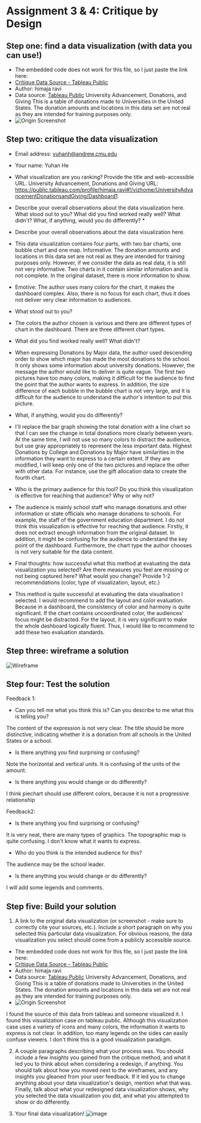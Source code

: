 # Assignment 3 & 4: Critique by Design

## Step one: find a data visualization (with data you can use!)

- The embedded code does not work for this file, so I just paste the link here:
- [Critique Data Source - Tableau Public](https://public.tableau.com/views/UniversityAdvancementDonationsandGiving/Dashboard1?:display_count=y&:origin=viz_share_link)
- Author: himaja ravi
- Data source: [Tableau Public](https://public.tableau.com/en-gb/s/resources) University Advancement, Donations, and Giving
This is a table of donations made to Universities in the United States. The donation amounts and locations in this data set are not real as they are intended for training purposes only.
- ![Origin Screenshot](images/OriginalVis.png)

## Step two: critique the data visualization
- Email address: yuhanh@andrew.cmu.edu
- Your name: Yuhan He

- What visualization are you ranking? Provide the title and web-accessible URL.
University Advancement, Donations and Giving
URL:
https://public.tableau.com/profile/himaja.ravi#!/vizhome/UniversityAdvancementDonationsandGiving/Dashboard1

- Describe your overall observations about the data visualization here. What stood out to you? What did you find worked really well? What didn't? What, if anything, would you do differently? *
- Describe your overall observations about the data visualization here.
- This data visualization contains four parts, with two bar charts, one bubble chart and one map.
Informative: The donation amounts and locations in this data set are not real as they are intended for training purposes only. However, if we consider the data as real data, it is still not very informative. Two charts in it contain similar information and is not complete. In the original dataset, there is more information to show.

- Emotive: The author uses many colors for the chart, it makes the dashboard complex. Also, there is no focus for each chart, thus it does not deliver very clear information to audiences.

- What stood out to you? 
- The colors the author chosen is various and there are different types of chart in the dashboard.
There are three different chart types.

- What did you find worked really well? What didn't?
- When expressing Donations by Major data, the author used descending order to show which major has made the most donations to the school.
It only shows some information about university donations. However, the message the author would like to deliver is quite vague. 
The first two pictures have too many colors, making it difficult for the audience to find the point that the author wants to express.
In addition, the size difference of each bubble in the bubble chart is not very large, and it is difficult for the audience to understand the author's intention to put this picture.

- What, if anything, would you do differently? 
- I'll replace the bar graph showing the total donation with a line chart so that I can see the change in total donations more clearly between years. At the same time, I will not use so many colors to distract the audience, but use gray appropriately to represent the less important data. Highest Donations by College and Donations by Major have similarities in the information they want to express to a certain extent. If they are modified, I will keep only one of the two pictures and replace the other with other data. For instance, use the gift allocation data to create the fourth chart.

- Who is the primary audience for this tool? Do you think this visualization is effective for reaching that audience? Why or why not?
- The audience is mainly school staff who manage donations and other information or state officials who manage donations to schools. For example, the staff of the government education department.
I do not think this visualization is effective for reaching that audience. Firstly, it does not extract enough information from the original dataset. In addition, it might be confusing for the audience to understand the key point of the dashboard. Furthermore, the chart type the author chooses is not very suitable for the data content.

- Final thoughts: how successful what this method at evaluating the data visualization you selected? Are there measures you feel are missing or not being captured here? What would you change? Provide 1-2 recommendations (color, type of visualization, layout, etc.)
- This method is quite successful at evaluating the data visualisation I selected. I would recommend to add the layout and color evaluation. Because in a dashboard, the consistency of color and harmony is quite significant. If the chart contains uncoordinated color, the audiences' focus might be distracted. For the layout, it is very significant to make the whole dashboard logically fluent. Thus, I would like to recommend to add these two evaluation standards.

## Step three: wireframe a solution
![Wireframe](images/Wireframe.png)
## Step four: Test the solution
Feedback 1:
- Can you tell me what you think this is? Can you describe to me what this is telling you?

The content of the expression is not very clear. The title should be more distinctive, indicating whether it is a donation from all schools in the United States or a school.
- Is there anything you find surprising or confusing?

Note the horizontal and vertical units. It is confusing of the units of the amount.
- Is there anything you would change or do differently?

I think piechart should use different colors, because it is not a progressive relationship
 
Feedback2:
- Is there anything you find surprising or confusing?

It is very neat, there are many types of graphics. The topographic map is quite confusing. I don't know what it wants to express.
- Who do you think is the intended audience for this?

The audience may be the school leader.
- Is there anything you would change or do differently?

I will add some legends and comments.
 

## Step five: Build your solution
1. A link to the original data visualization (or screenshot - make sure to correctly cite your sources, etc.).  Include a short paragraph on why you selected this particular data visualization.  For obvious reasons, the data visualization you select should come from a publicly accessible source.  

- The embedded code does not work for this file, so I just paste the link here:
- [Critique Data Source - Tableau Public](https://public.tableau.com/views/UniversityAdvancementDonationsandGiving/Dashboard1?:display_count=y&:origin=viz_share_link)
- Author: himaja ravi
- Data source: [Tableau Public](https://public.tableau.com/en-gb/s/resources) University Advancement, Donations, and Giving
This is a table of donations made to Universities in the United States. The donation amounts and locations in this data set are not real as they are intended for training purposes only.
- ![Origin Screenshot](images/OriginalVis.png)

I found the source of this data from tableau and someone visualized it. I found this visualization case on tableau public. Although this visualization case uses a variety of icons and many colors, the information it wants to express is not clear. In addition, too many legends on the sides can easily confuse viewers. I don't think this is a good visualization paradigm.

2. A couple paragraphs describing what your process was.  You should include a few insights you gained from the critique method, and what it led you to think about when considering a redesign, if anything.  You should talk about how you moved next to the wireframes, and any insights you gleaned from your user feedback.  If it led you to change anything about your data visualization's design, mention what that was.  Finally, talk about what your redesigned data visualization shows, why you selected the data visualization you did, and what you attempted to show or do differently. 


3.  Your final data visualization!
![image](images/finalvis.png)
